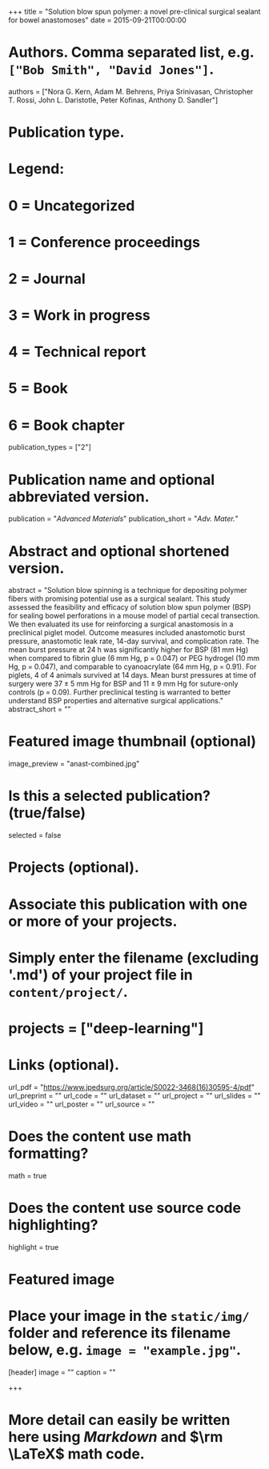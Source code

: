+++
title = "Solution blow spun polymer: a novel pre-clinical surgical sealant for bowel anastomoses"
date = 2015-09-21T00:00:00

# Authors. Comma separated list, e.g. `["Bob Smith", "David Jones"]`.
authors = ["Nora G. Kern, Adam M. Behrens, Priya Srinivasan, Christopher T. Rossi, John L. Daristotle, Peter Kofinas, Anthony D. Sandler"]

# Publication type.
# Legend:
# 0 = Uncategorized
# 1 = Conference proceedings
# 2 = Journal
# 3 = Work in progress
# 4 = Technical report
# 5 = Book
# 6 = Book chapter
publication_types = ["2"]

# Publication name and optional abbreviated version.
publication = "*Advanced Materials*"
publication_short = "*Adv. Mater.*"

# Abstract and optional shortened version.
abstract = "Solution blow spinning is a technique for depositing polymer fibers with promising potential use as a surgical sealant. This study assessed the feasibility and efficacy of solution blow spun polymer (BSP) for sealing bowel perforations in a mouse model of partial cecal transection. We then evaluated its use for reinforcing a surgical anastomosis in a preclinical piglet model. Outcome measures included anastomotic burst pressure, anastomotic leak rate, 14-day survival, and complication rate. The mean burst pressure at 24 h was significantly higher for BSP (81 mm Hg) when compared to fibrin glue (6 mm Hg, p = 0.047) or PEG hydrogel (10 mm Hg, p = 0.047), and comparable to cyanoacrylate (64 mm Hg, p = 0.91). For piglets, 4 of 4 animals survived at 14 days. Mean burst pressures at time of surgery were 37 ± 5 mm Hg for BSP and 11 ± 9 mm Hg for suture-only controls (p = 0.09). Further preclinical testing is warranted to better understand BSP properties and alternative surgical applications."
abstract_short = ""

# Featured image thumbnail (optional)
image_preview = "anast-combined.jpg"

# Is this a selected publication? (true/false)
selected = false

# Projects (optional).
#   Associate this publication with one or more of your projects.
#   Simply enter the filename (excluding '.md') of your project file in `content/project/`.
#  projects = ["deep-learning"]

# Links (optional).
url_pdf = "https://www.jpedsurg.org/article/S0022-3468(16)30595-4/pdf"
url_preprint = ""
url_code = ""
url_dataset = ""
url_project = ""
url_slides = ""
url_video = ""
url_poster = ""
url_source = ""

# Does the content use math formatting?
math = true

# Does the content use source code highlighting?
highlight = true

# Featured image
# Place your image in the `static/img/` folder and reference its filename below, e.g. `image = "example.jpg"`.
[header]
image = ""
caption = ""

+++

# More detail can easily be written here using *Markdown* and $\rm \LaTeX$ math code.
